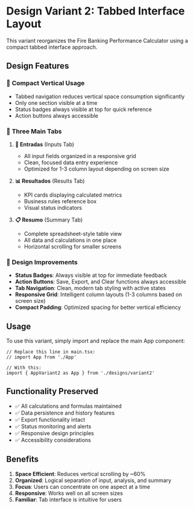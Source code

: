 # Design Variant 2: Tabbed Interface Layout

This variant reorganizes the Fire Banking Performance Calculator using a compact tabbed interface approach.

## Design Features

### 🎯 **Compact Vertical Usage**
- Tabbed navigation reduces vertical space consumption significantly
- Only one section visible at a time
- Status badges always visible at top for quick reference
- Action buttons always accessible

### 📑 **Three Main Tabs**

1. **📝 Entradas** (Inputs Tab)
   - All input fields organized in a responsive grid
   - Clean, focused data entry experience
   - Optimized for 1-3 column layout depending on screen size

2. **📊 Resultados** (Results Tab)
   - KPI cards displaying calculated metrics
   - Business rules reference box
   - Visual status indicators

3. **📋 Resumo** (Summary Tab)
   - Complete spreadsheet-style table view
   - All data and calculations in one place
   - Horizontal scrolling for smaller screens

### 🎨 **Design Improvements**

- **Status Badges**: Always visible at top for immediate feedback
- **Action Buttons**: Save, Export, and Clear functions always accessible
- **Tab Navigation**: Clean, modern tab styling with active states
- **Responsive Grid**: Intelligent column layouts (1-3 columns based on screen size)
- **Compact Padding**: Optimized spacing for better vertical efficiency

## Usage

To use this variant, simply import and replace the main App component:

```tsx
// Replace this line in main.tsx:
// import App from './App'

// With this:
import { AppVariant2 as App } from './designs/variant2'
```

## Functionality Preserved

- ✅ All calculations and formulas maintained
- ✅ Data persistence and history features
- ✅ Export functionality intact
- ✅ Status monitoring and alerts
- ✅ Responsive design principles
- ✅ Accessibility considerations

## Benefits

1. **Space Efficient**: Reduces vertical scrolling by ~60%
2. **Organized**: Logical separation of input, analysis, and summary
3. **Focus**: Users can concentrate on one aspect at a time
4. **Responsive**: Works well on all screen sizes
5. **Familiar**: Tab interface is intuitive for users